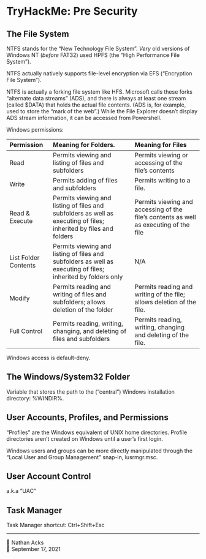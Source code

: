 # TryHackMe: Pre Security

## The File System

NTFS stands for the “New Technology File System”. *Very* old versions of Windows NT (*before* FAT32) used HPFS (the “High Performance File System”).

NTFS actually natively supports file-level encryption via EFS (“Encryption File System”).

NTFS is actually a forking file system like HFS. Microsoft calls these forks “alternate data streams” (ADS), and there is always at least one stream (called $DATA) that holds the actual file contents. (ADS is, for example, used to store the “mark of the web”.) While the File Explorer doesn’t display ADS stream information, it can be accessed from Powershell.

Windows permissions:

| Permission           | Meaning for Folders.                                                                                              | Meaning for Files                                                                     |
|:-------------------- |:----------------------------------------------------------------------------------------------------------------- |:------------------------------------------------------------------------------------- |
| Read                 |Permits viewing and listing of files and subfolders                                                                | Permits viewing or accessing of the file’s contents                                   |
| Write                | Permits adding of files and subfolders                                                                            | Permits writing to a file.                                                            |
| Read & Execute       | Permits viewing and listing of files and subfolders as well as executing of files; inherited by files and folders | Permits viewing and accessing of the file’s contents as well as executing of the file |
| List Folder Contents | Permits viewing and listing of files and subfolders as well as executing of files; inherited by folders only      | N/A                                                                                   |
| Modify               | Permits reading and writing of files and subfolders; allows deletion of the folder                                | Permits reading and writing of the file; allows deletion of the file.                 |
| Full Control         | Permits reading, writing, changing, and deleting of files and subfolders                                          | Permits reading, writing, changing and deleting of the file.                          |

Windows access is default-deny.

## The Windows/System32 Folder

Variable that stores the path to the (“central”) Windows installation directory: %WINDIR%.

## User Accounts, Profiles, and Permissions

“Profiles” are the Windows equivalent of UNIX home directories. Profile directories aren’t created on Windows until a user’s first login.

Windows users and groups can be more directly manipulated through the “Local User and Group Management” snap-in, lusrmgr.msc.

## User Account Control

a.k.a ”UAC”

## Task Manager

Task Manager shortcut: Ctrl+Shift+Esc

- - - -

👤 Nathan Acks  
📅 September 17, 2021
